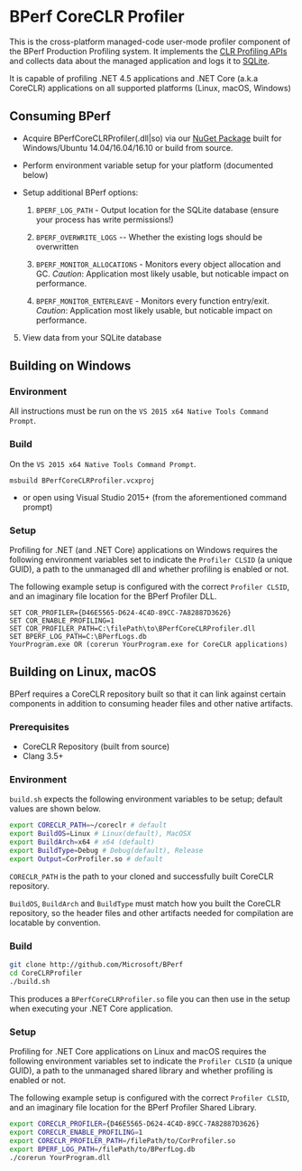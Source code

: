 # BPerf CoreCLR Profiler

This is the cross-platform managed-code user-mode profiler component of the BPerf Production Profiling system. It implements the [CLR Profiling APIs](https://msdn.microsoft.com/en-us/library/ms404386(v=vs.110).aspx) and collects data about the managed application and logs it to [SQLite](https://www.sqlite.org).

It is capable of profiling .NET 4.5 applications and .NET Core (a.k.a CoreCLR) applications on all supported platforms (Linux, macOS, Windows)

Consuming BPerf
---------------

* Acquire BPerfCoreCLRProfiler(.dll|so) via our [NuGet Package](https://nuget.org/packages/BPerf) built for Windows/Ubuntu 14.04/16.04/16.10 or build from source.
* Perform environment variable setup for your platform (documented below)
* Setup additional BPerf options:

  1. ``BPERF_LOG_PATH`` - Output location for the SQLite database (ensure your process has write permissions!)

  2. ``BPERF_OVERWRITE_LOGS`` -- Whether the existing logs should be overwritten

  3. ``BPERF_MONITOR_ALLOCATIONS`` - Monitors every object allocation and GC. _Caution_: Application most likely usable, but noticable impact on performance.

  4. ``BPERF_MONITOR_ENTERLEAVE`` - Monitors every function entry/exit. _Caution_: Application most likely usable, but noticable impact on performance.

5. View data from your SQLite database

Building on Windows
-------------------

### Environment

All instructions must be run on the ``VS 2015 x64 Native Tools Command Prompt``.

### Build
On the ``VS 2015 x64 Native Tools Command Prompt``.

```batch
msbuild BPerfCoreCLRProfiler.vcxproj
```

* or open using Visual Studio 2015+ (from the aforementioned command prompt)

### Setup

Profiling for .NET (and .NET Core) applications on Windows requires the following environment variables set to indicate the ``Profiler CLSID`` (a unique GUID), a path to the unmanaged dll and whether profiling is enabled or not.

The following example setup is configured with the correct ``Profiler CLSID``, and an imaginary file location for the BPerf Profiler DLL.

```batch
SET COR_PROFILER={D46E5565-D624-4C4D-89CC-7A82887D3626}
SET COR_ENABLE_PROFILING=1
SET COR_PROFILER_PATH=C:\filePath\to\BPerfCoreCLRProfiler.dll
SET BPERF_LOG_PATH=C:\BPerfLogs.db
YourProgram.exe OR (corerun YourProgram.exe for CoreCLR applications)
```

Building on Linux, macOS
------------------------

BPerf requires a CoreCLR repository built so that it can link against certain components in addition to consuming header files and other native artifacts.

### Prerequisites

* CoreCLR Repository (built from source)
* Clang 3.5+

### Environment

``build.sh`` expects the following environment variables to be setup; default values are shown below.

```bash
export CORECLR_PATH=~/coreclr # default
export BuildOS=Linux # Linux(default), MacOSX
export BuildArch=x64 # x64 (default)
export BuildType=Debug # Debug(default), Release
export Output=CorProfiler.so # default
```

``CORECLR_PATH`` is the path to your cloned and successfully built CoreCLR repository.

``BuildOS``, ``BuildArch`` and ``BuildType`` must match how you built the CoreCLR repository, so the header files and other artifacts needed for compilation are locatable by convention.

### Build

```bash
git clone http://github.com/Microsoft/BPerf
cd CoreCLRProfiler
./build.sh
```

This produces a ``BPerfCoreCLRProfiler.so`` file you can then use in the setup when executing your .NET Core application.

### Setup

Profiling for .NET Core applications on Linux and macOS requires the following environment variables set to indicate the ``Profiler CLSID`` (a unique GUID), a path to the unmanaged shared library and whether profiling is enabled or not.

The following example setup is configured with the correct ``Profiler CLSID``, and an imaginary file location for the BPerf Profiler Shared Library.

```bash
export CORECLR_PROFILER={D46E5565-D624-4C4D-89CC-7A82887D3626}
export CORECLR_ENABLE_PROFILING=1
export CORECLR_PROFILER_PATH=/filePath/to/CorProfiler.so
export BPERF_LOG_PATH=/filePath/to/BPerfLog.db
./corerun YourProgram.dll
```
